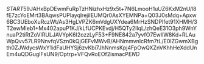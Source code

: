 $START$59JAHxBpDEwmFuRpTzHNizhxHz9x5t+7N6LmooH1uUZ6KxM2nU/l8fE7zcYoEMrt3BAqwsPUPlayqlrejiIEUMQr0AsXYEMNPa+Q03J0sMdq+Apxw6BC3UEboXuRczWt/As3HgLVPZK6mVdgUXYdea6MrHzSNDPIfet91XHMH/3T2ewMIeb1+Mx402apuP1KJ/kLfUCPKEvdj/H5QTy2lIqL/zhQeE31O3ph9WnYnuaP2tiRtZoVIRULJAVYpK6I2ozzLyF53+F9NE842a7yvfO7EwIlW8Kd+RLAuWpQvv57LR9NnvfqVSzn0kQjGEFvMWvB/AHNmmvnIcRfm7tL/E0lZGwmXBgth0ZJWdycsWxY1idFaUHYSj6zvKbi7JhNnmsKpj4FpOwQXZnVKhhHeXddUnEm4uQDGuglFsUN9/Optrp+VFQvRoEOf2ismacP$END$